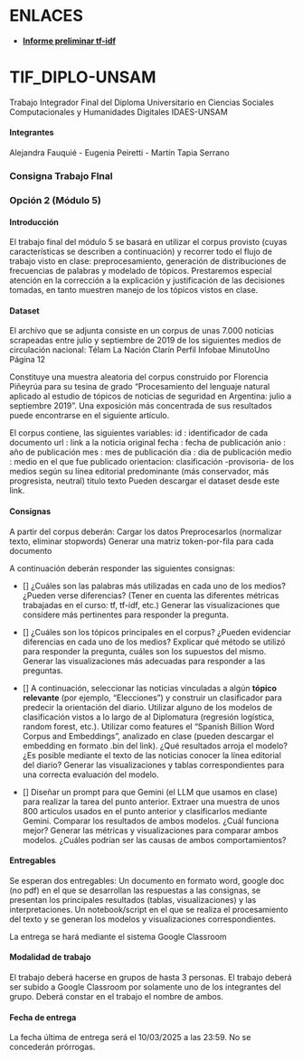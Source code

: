 # ENLACES
- **[Informe preliminar tf-idf](https://docs.google.com/document/d/1avMTT4l-7INxERRrsYDPO3VbDboIgxTv0d9YCRScpAY/edit?tab=t.0)**

# TIF_DIPLO-UNSAM
Trabajo Integrador Final del Diploma Universitario en Ciencias Sociales Computacionales y Humanidades Digitales IDAES-UNSAM
#### Integrantes
Alejandra Fauquié - Eugenia Peiretti - Martín Tapia Serrano
### Consigna Trabajo FInal
### Opción 2 (Módulo 5)

#### Introducción
El trabajo final del módulo 5 se basará en utilizar el corpus provisto (cuyas características se describen a continuación) y recorrer todo el flujo de trabajo visto en clase: preprocesamiento, generación de distribuciones de frecuencias de palabras y modelado de tópicos. Prestaremos especial atención en la corrección a la explicación y justificación de las decisiones tomadas, en tanto muestren manejo de los tópicos vistos en clase.

#### Dataset
El archivo que se adjunta consiste en un corpus de unas 7.000 noticias scrapeadas entre julio y septiembre de 2019 de los siguientes medios de circulación nacional:
Télam
La Nación 
Clarín 
Perfil
Infobae
MinutoUno
Página 12

Constituye una muestra aleatoria del corpus construido por Florencia Piñeyrúa para su tesina de grado “Procesamiento del lenguaje natural aplicado al estudio de tópicos de noticias de seguridad en Argentina: julio a septiembre 2019”. Una exposición más concentrada de sus resultados puede encontrarse en el siguiente artículo.

El corpus contiene, las siguientes variables:
id : identificador de cada documento
url : link a la noticia original
fecha : fecha de publicación
anio : año de publicación
mes : mes de publicación
dia : dia de publicación
medio : medio en el que fue publicado
orientacion: clasificación -provisoria- de los medios según su línea editorial predominante (más conservador, más progresista, neutral)
titulo
texto
Pueden descargar el dataset desde este link.

#### Consignas
A partir del corpus deberán:
Cargar los datos
Preprocesarlos (normalizar texto, eliminar stopwords)
Generar una matriz token-por-fila para cada documento

A continuación deberán responder las siguientes consignas:

- [] ¿Cuáles son las palabras más utilizadas en cada uno de los medios? ¿Pueden verse diferencias? (Tener en cuenta las diferentes métricas trabajadas en el curso: tf, tf-idf, etc.) Generar las visualizaciones que considere más pertinentes para responder la pregunta.

- [] ¿Cuáles son los tópicos principales en el corpus? ¿Pueden evidenciar diferencias en cada uno de los medios? Explicar qué método se utilizó para responder la pregunta, cuáles son los supuestos del mismo. Generar las visualizaciones más adecuadas para responder a las preguntas.

- [] A continuación, seleccionar las noticias vinculadas a algún **tópico relevante** (por ejemplo, “Elecciones”) y construir un clasificador para predecir la orientación del diario. Utilizar alguno de los modelos de clasificación vistos a lo largo de al Diplomatura (regresión logística, random forest, etc.). Utilizar como features el “Spanish Billion Word Corpus and Embeddings”, analizado en clase (pueden descargar el embedding en formato .bin del link). ¿Qué resultados arroja el modelo? ¿Es posible mediante el texto de las noticias conocer la línea editorial del diario? Generar las visualizaciones y tablas correspondientes para una correcta evaluación del modelo.

- [] Diseñar un prompt para que Gemini (el LLM que usamos en clase) para realizar la tarea del punto anterior. Extraer una muestra de unos 800 articulos usados en el punto anterior y clasificarlos mediante Gemini. Comparar los resultados de ambos modelos. ¿Cuál funciona mejor? Generar las métricas y visualizaciones para comparar ambos modelos. ¿Cuáles podrían ser las causas de ambos comportamientos?

#### Entregables
Se esperan dos entregables:
Un documento en formato word, google doc (no pdf) en el que se desarrollan las respuestas a las consignas, se presentan los principales resultados (tablas, visualizaciones) y las interpretaciones.
Un notebook/script en el que se realiza el procesamiento del texto y se generan los modelos y visualizaciones correspondientes.

La entrega se hará mediante el sistema Google Classroom

#### Modalidad de trabajo
El trabajo deberá hacerse en grupos de hasta 3 personas. El trabajo deberá ser subido a Google Classroom por solamente uno de los integrantes del grupo. Deberá constar en el trabajo el nombre de ambos.  

#### Fecha de entrega
La fecha última de entrega será el 10/03/2025 a las 23:59. No se concederán prórrogas. 
